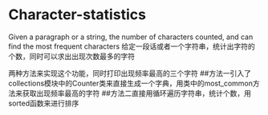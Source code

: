 # Character-statistics
Given a paragraph or a string, the number of characters counted, and can find the most frequent characters
给定一段话或者一个字符串，统计出字符的个数，同时可以求出出现次数最多的字符


两种方法来实现这个功能，同时打印出现频率最高的三个字符
##方法一引入了collections模块中的Counter类来直接生成一个字典，用类中的most_common方法来获取出现频率最高的字符
##方法二直接用循环遍历字符串，统计个数，用sorted函数来进行排序

